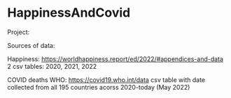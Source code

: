 # HappinessAndCovid

Project:

Sources of data:

Happiness: https://worldhappiness.report/ed/2022/#appendices-and-data
2 csv tables: 2020, 2021, 2022

COVID deaths WHO: https://covid19.who.int/data
csv table with date collected from all 195 countries acorss 2020-today (May 2022)
